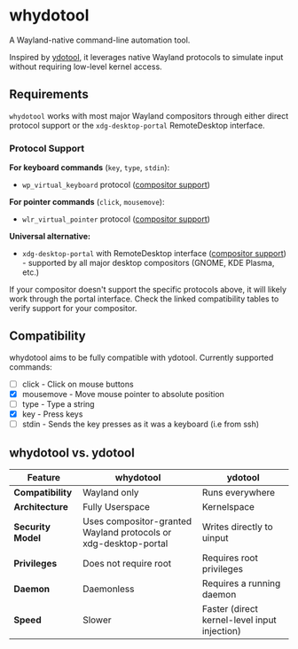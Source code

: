 # whydotool
A Wayland-native command-line automation tool.

Inspired by [ydotool](https://github.com/ReimuNotMoe/ydotool), it leverages native Wayland protocols to simulate input without requiring low-level kernel access.

## Requirements

`whydotool` works with most major Wayland compositors through either direct protocol support or the `xdg-desktop-portal` RemoteDesktop interface.

### Protocol Support

**For keyboard commands** (`key`, `type`, `stdin`):
- `wp_virtual_keyboard` protocol ([compositor support](https://wayland.app/protocols/virtual-keyboard-unstable-v1#compositor-support))

**For pointer commands** (`click`, `mousemove`):
- `wlr_virtual_pointer` protocol ([compositor support](https://wayland.app/protocols/wlr-virtual-pointer-unstable-v1#compositor-support))

**Universal alternative:**
- `xdg-desktop-portal` with RemoteDesktop interface ([compositor support](https://wiki.archlinux.org/title/XDG_Desktop_Portal#List_of_backends_and_interfaces)) - supported by all major desktop compositors (GNOME, KDE Plasma, etc.)

If your compositor doesn't support the specific protocols above, it will likely work through the portal interface. Check the linked compatibility tables to verify support for your compositor.

## Compatibility

whydotool aims to be fully compatible with ydotool. Currently supported commands:

- [ ] click - Click on mouse buttons
- [x] mousemove - Move mouse pointer to absolute position
- [ ] type - Type a string
- [x] key - Press keys
- [ ] stdin - Sends the key presses as it was a keyboard (i.e from ssh)

## whydotool vs. ydotool

| Feature | whydotool | ydotool |
|---------|-----------|---------|
| **Compatibility** | Wayland only | Runs everywhere |
| **Architecture** | Fully Userspace | Kernelspace |
| **Security Model** | Uses compositor-granted Wayland protocols or xdg-desktop-portal | Writes directly to uinput |
| **Privileges** | Does not require root | Requires root privileges |
| **Daemon** | Daemonless | Requires a running daemon |
| **Speed** | Slower | Faster (direct kernel-level input injection) |
